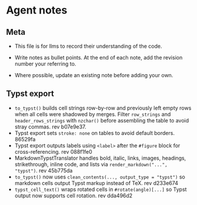 
# Agent notes

## Meta

* This file is for llms to record their understanding of the code.

* Write notes as bullet points. At the end of each note, add the revision number
your referring to.

* Where possible, update an existing note before adding your own.

## Typst export

* `to_typst()` builds cell strings row-by-row and previously left empty rows when all cells were shadowed by merges. Filter `row_strings` and `header_rows_strings` with `nzchar()` before assembling the table to avoid stray commas. rev b07e9e37.
* Typst export sets `stroke: none` on tables to avoid default borders. 86529fa
* Typst export outputs labels using `<label>` after the `#figure` block for cross-referencing. rev 088f1fe0
* MarkdownTypstTranslator handles bold, italic, links, images, headings, strikethrough, inline code, and lists via `render_markdown("...", "typst")`. rev 45b775da
* `to_typst()` now uses `clean_contents(..., output_type = "typst")` so markdown cells output Typst markup instead of TeX. rev d233e674
* `typst_cell_text()` wraps rotated cells in `#rotate(angle)[...]` so Typst output now supports cell rotation. rev dda496d2
